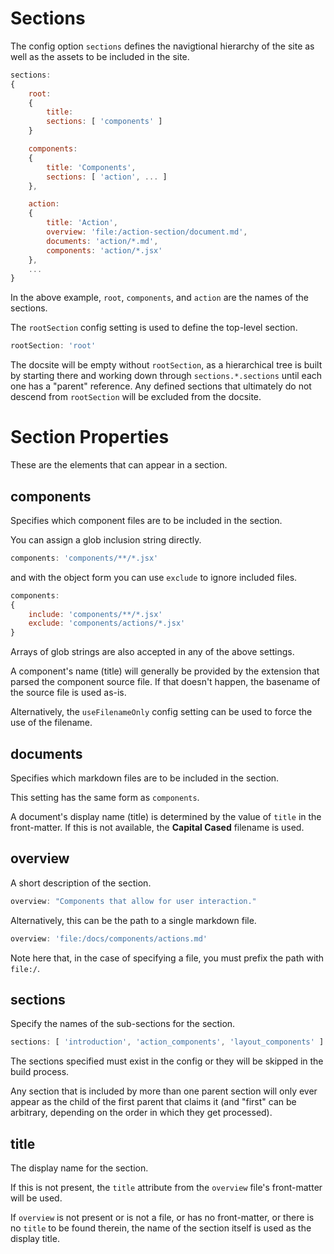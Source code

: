 
# Sections

The config option `sections` defines the navigtional hierarchy of the site as well as the assets to be included in the site.

```js
sections:
{
    root:
    {
        title:
        sections: [ 'components' ]
    }

    components:
    {
        title: 'Components',
        sections: [ 'action', ... ]
    },

    action:
    {
        title: 'Action',
        overview: 'file:/action-section/document.md',
        documents: 'action/*.md',
        components: 'action/*.jsx'
    },
    ...
}
```

In the above example, `root`, `components`, and `action` are the names of the sections.

The `rootSection` config setting is used to define the top-level section.

```js
rootSection: 'root'
```

The docsite will be empty without `rootSection`, as a hierarchical tree is built by starting there and working down through `sections.*.sections` until each one has a "parent" reference. Any defined sections that ultimately do not descend from `rootSection` will be excluded from the docsite.


# Section Properties

These are the elements that can appear in a section.

## components

Specifies which component files are to be included in the section.

You can assign a glob inclusion string directly.

```js
components: 'components/**/*.jsx'
```

and with the object form you can use `exclude` to ignore included files.

```js
components:
{
    include: 'components/**/*.jsx'
    exclude: 'components/actions/*.jsx'
}
```

Arrays of glob strings are also accepted in any of the above settings.

A component's name (title) will generally be provided by the extension that parsed the component source file. If that doesn't happen, the basename of the source file is used as-is.

Alternatively, the `useFilenameOnly` config setting can be used to force the use of the filename.


## documents

Specifies which markdown files are to be included in the section.

This setting has the same form as `components`.

A document's display name (title) is determined by the value of `title` in the front-matter.  If this is not available, the **Capital Cased** filename is used.


## overview

A short description of the section.

```js
overview: "Components that allow for user interaction."
```

Alternatively, this can be the path to a single markdown file.

```js
overview: 'file:/docs/components/actions.md'
```

Note here that, in the case of specifying a file, you must prefix the path with `file:/`.


## sections

Specify the names of the sub-sections for the section.

```js
sections: [ 'introduction', 'action_components', 'layout_components' ]
```

The sections specified must exist in the config or they will be skipped in the build process.  

Any section that is included by more than one parent section will only ever appear as the child of the first parent that claims it (and "first" can be arbitrary, depending on the order in which they get processed).


## title

The display name for the section.

If this is not present, the `title` attribute from the `overview` file's front-matter will be used.

If `overview` is not present or is not a file, or has no front-matter, or there is no `title` to be found therein, the name of the section itself is used as the display title.
